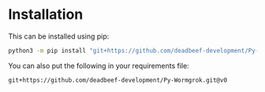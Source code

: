 # Installation
This can be installed using pip:
```bash
python3 -m pip install "git+https://github.com/deadbeef-development/Py-Wormgrok.git@v0"
```

You can also put the following in your requirements file:
```text
git+https://github.com/deadbeef-development/Py-Wormgrok.git@v0
```
